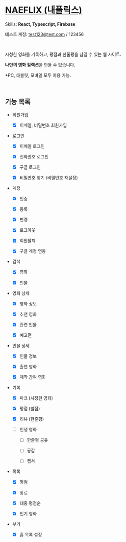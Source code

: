 # [NAEFLIX (내플릭스)](https://saramkim.github.io/naeflix/)

Skills: **React, Typescript, Firebase**

테스트 계정: test123@test.com / 123456

</br>

시청한 영화를 기록하고, 평점과 한줄평을 남길 수 있는 웹 사이트.

**나만의 영화 컬렉션**을 만들 수 있습니다.

\*PC, 태블릿, 모바일 모두 이용 가능.

<br/>

## 기능 목록

- 회원가입

  - [x] 이메일, 비밀번호 회원가입

- 로그인

  - [x] 이메일 로그인

  - [x] 전화번호 로그인

  - [x] 구글 로그인

  - [x] 비밀번호 찾기 (비밀번호 재설정)

- 계정

  - [x] 인증

  - [x] 등록

  - [x] 변경

  - [x] 로그아웃

  - [x] 회원탈퇴

  - [x] 구글 계정 연동

- 검색

  - [x] 영화

  - [x] 인물

- 영화 상세

  - [x] 영화 정보

  - [x] 추천 영화

  - [x] 관련 인물

  - [x] 예고편

- 인물 상세

  - [x] 인물 정보

  - [x] 출연 영화

  - [x] 제작 참여 영화

- 기록

  - [x] 마크 (시청한 영화)

  - [x] 평점 (별점)

  - [x] 리뷰 (한줄평)

  - [ ] 인생 영화

    - [ ] 한줄평 공유

    - [ ] 공감

    - [ ] 캡쳐

- 목록

  - [x] 평점

  - [x] 장르

  - [x] 대중 평점순

  - [x] 인기 영화

- 부가

  - [x] 홈 목록 설정
